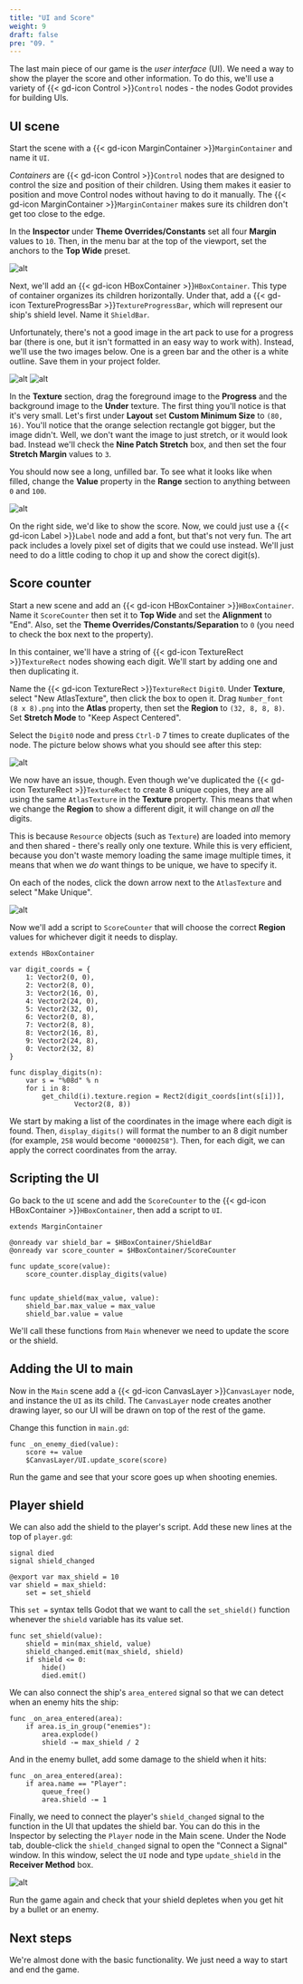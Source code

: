 ```yaml
---
title: "UI and Score"
weight: 9
draft: false
pre: "09. "
---
```


The last main piece of our game is the *user interface* (UI). We need a way to show the player the score and other information. To do this, we'll use a variety of {{< gd-icon Control >}}`Control` nodes - the nodes Godot provides for building UIs.

## UI scene

Start the scene with a {{< gd-icon MarginContainer >}}`MarginContainer` and name it `UI`.

*Containers* are {{< gd-icon Control >}}`Control` nodes that are designed to control the size and position of their children. Using them makes it easier to position and move Control nodes without having to do it manually. The {{< gd-icon MarginContainer >}}`MarginContainer` makes sure its children don't get too close to the edge.

In the **Inspector** under **Theme Overrides/Constants** set all four **Margin** values to `10`. Then, in the menu bar at the top of the viewport, set the anchors to the **Top Wide** preset.

![alt](/godot_recipes/4.x/img/2d_101_21.png)

Next, we'll add an {{< gd-icon HBoxContainer >}}`HBoxContainer`. This type of container organizes its children horizontally. Under that, add a {{< gd-icon TextureProgressBar >}}`TextureProgressBar`, which will represent our ship's shield level. Name it `ShieldBar`.

Unfortunately, there's not a good image in the art pack to use for a progress bar (there is one, but it isn't formatted in an easy way to work with). Instead, we'll use the two images below. One is a green bar and the other is a white outline. Save them in your project folder.

![alt](/godot_recipes/4.x/img/bar_foreground.png?width=100)
![alt](/godot_recipes/4.x/img/bar_background.png?width=100)

In the **Texture** section, drag the foreground image to the **Progress** and the background image to the **Under** texture. The first thing you'll notice is that it's very small. Let's first under **Layout** set **Custom Minimum Size** to `(80, 16)`. You'll notice that the orange selection rectangle got bigger, but the image didn't. Well, we don't want the image to just stretch, or it would look bad. Instead we'll check the **Nine Patch Stretch** box, and then set the four **Stretch Margin** values to `3`.

You should now see a long, unfilled bar. To see what it looks like when filled, change the **Value** property in the **Range** section to anything between `0` and `100`.

![alt](/godot_recipes/4.x/img/2d_101_22.png)

On the right side, we'd like to show the score. Now, we could just use a {{< gd-icon Label >}}`Label` node and add a font, but that's not very fun. The art pack includes a lovely pixel set of digits that we could use instead. We'll just need to do a little coding to chop it up and show the corect digit(s).

## Score counter

Start a new scene and add an {{< gd-icon HBoxContainer >}}`HBoxContainer`. Name it `ScoreCounter` then set it to **Top Wide** and set the **Alignment** to "End". Also, set the **Theme Overrides/Constants/Separation** to `0` (you need to check the box next to the property).

In this container, we'll have a string of {{< gd-icon TextureRect >}}`TextureRect` nodes showing each digit. We'll start by adding one and then duplicating it.

Name the {{< gd-icon TextureRect >}}`TextureRect` `Digit0`. Under **Texture**, select "New AtlasTexture", then click the box to open it. Drag `Number_font (8 x 8).png` into the **Atlas** property, then set the **Region** to `(32, 8, 8, 8)`. Set **Stretch Mode** to "Keep Aspect Centered".

Select the `Digit0` node and press `Ctrl-D` 7 times to create duplicates of the node. The picture below shows what you should see after this step:

![alt](/godot_recipes/4.x/img/2d_101_23.png)

We now have an issue, though. Even though we've duplicated the {{< gd-icon TextureRect >}}`TextureRect` to create 8 unique copies, they are all using the same `AtlasTexture` in the **Texture** property. This means that when we change the **Region** to show a different digit, it will change on *all* the digits.

This is because `Resource` objects (such as `Texture`) are loaded into memory and then shared - there's really only one texture. While this is very efficient, because you don't waste memory loading the same image multiple times, it means that when we *do* want things to be unique, we have to specify it.

On each of the nodes, click the down arrow next to the `AtlasTexture` and select "Make Unique".

![alt](/godot_recipes/4.x/img/make_unique.png)

Now we'll add a script to `ScoreCounter` that will choose the correct **Region** values for whichever digit it needs to display.

```gdscript
extends HBoxContainer

var digit_coords = {
    1: Vector2(0, 0),
    2: Vector2(8, 0),
    3: Vector2(16, 0),
    4: Vector2(24, 0),
    5: Vector2(32, 0),
    6: Vector2(0, 8),
    7: Vector2(8, 8),
    8: Vector2(16, 8),
    9: Vector2(24, 8),
    0: Vector2(32, 8)
}

func display_digits(n):
    var s = "%08d" % n
    for i in 8:
        get_child(i).texture.region = Rect2(digit_coords[int(s[i])],
                Vector2(8, 8))
```

We start by making a list of the coordinates in the image where each digit is found. Then, `display_digits()` will format the number to an 8 digit number (for example, `258` would become `"00000258"`). Then, for each digit, we can apply the correct coordinates from the array.

## Scripting the UI

Go back to the `UI` scene and add the `ScoreCounter` to the {{< gd-icon HBoxContainer >}}`HBoxContainer`, then add a script to `UI`.

```gdscript
extends MarginContainer

@onready var shield_bar = $HBoxContainer/ShieldBar
@onready var score_counter = $HBoxContainer/ScoreCounter

func update_score(value):
    score_counter.display_digits(value)


func update_shield(max_value, value):
    shield_bar.max_value = max_value
    shield_bar.value = value
```

We'll call these functions from `Main` whenever we need to update the score or the shield.

## Adding the UI to main

Now in the `Main` scene add a {{< gd-icon CanvasLayer >}}`CanvasLayer` node, and instance the `UI` as its child. The `CanvasLayer` node creates another drawing layer, so our UI will be drawn on top of the rest of the game.

Change this function in `main.gd`:

```gdscript
func _on_enemy_died(value):
    score += value
    $CanvasLayer/UI.update_score(score)
```

Run the game and see that your score goes up when shooting enemies.


## Player shield

We can also add the shield to the player's script. Add these new lines at the top of `player.gd`:

```gdscript
signal died
signal shield_changed

@export var max_shield = 10
var shield = max_shield:
    set = set_shield
```

This `set =` syntax tells Godot that we want to call the `set_shield()` function whenever the `shield` variable has its value set.

```gdscript
func set_shield(value):
    shield = min(max_shield, value)
    shield_changed.emit(max_shield, shield)
    if shield <= 0:
        hide()
        died.emit()
```

We can also connect the ship's `area_entered` signal so that we can detect when an enemy hits the ship:

```gdscript
func _on_area_entered(area):
    if area.is_in_group("enemies"):
        area.explode()
        shield -= max_shield / 2
```

And in the enemy bullet, add some damage to the shield when it hits:

```gdscript
func _on_area_entered(area):
    if area.name == "Player":
        queue_free()
        area.shield -= 1
```

Finally, we need to connect the player's `shield_changed` signal to the function in the UI that updates the shield bar. You can do this in the Inspector by selecting the `Player` node in the Main scene. Under the Node tab, double-click the `shield_changed` signal to open the "Connect a Signal" window. In this window, select the `UI` node and type `update_shield` in the **Receiver Method** box.

![alt](/godot_recipes/4.x/img/2d_101_24.png)

Run the game again and check that your shield depletes when you get hit by a bullet or an enemy.

## Next steps

We're almost done with the basic functionality. We just need a way to start and end the game.